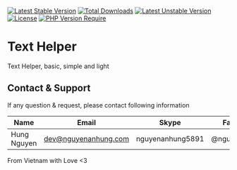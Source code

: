 [![Latest Stable Version](http://poser.pugx.org/nguyenanhung/text-helper/v)](https://packagist.org/packages/nguyenanhung/text-helper) [![Total Downloads](http://poser.pugx.org/nguyenanhung/text-helper/downloads)](https://packagist.org/packages/nguyenanhung/text-helper) [![Latest Unstable Version](http://poser.pugx.org/nguyenanhung/text-helper/v/unstable)](https://packagist.org/packages/nguyenanhung/text-helper) [![License](http://poser.pugx.org/nguyenanhung/text-helper/license)](https://packagist.org/packages/nguyenanhung/text-helper) [![PHP Version Require](http://poser.pugx.org/nguyenanhung/text-helper/require/php)](https://packagist.org/packages/nguyenanhung/text-helper)



# Text Helper

Text Helper, basic, simple and light

## Contact & Support

If any question & request, please contact following information

| Name        | Email                | Skype            | Facebook      |
| ----------- | -------------------- | ---------------- | ------------- |
| Hung Nguyen | dev@nguyenanhung.com | nguyenanhung5891 | @nguyenanhung |

From Vietnam with Love <3
